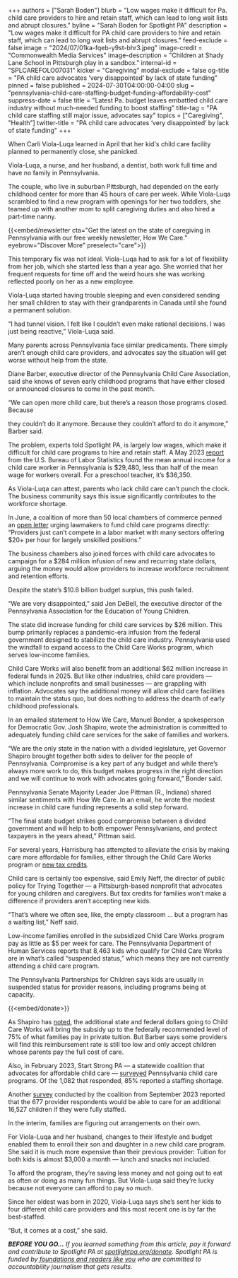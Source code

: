 +++
authors = ["Sarah Boden"]
blurb = "Low wages make it difficult for Pa. child care providers to hire and retain staff, which can lead to long wait lists and abrupt closures."
byline = "Sarah Boden for Spotlight PA"
description = "Low wages make it difficult for PA child care providers to hire and retain staff, which can lead to long wait lists and abrupt closures."
feed-exclude = false
image = "2024/07/01ka-fqeb-y9st-bhr3.jpeg"
image-credit = "Commonwealth Media Services"
image-description = "Children at Shady Lane School in Pittsburgh play in a sandbox."
internal-id = "SPLCAREFOLO07031"
kicker = "Caregiving"
modal-exclude = false
og-title = "PA child care advocates ‘very disappointed’ by lack of state funding"
pinned = false
published = 2024-07-30T04:00:00-04:00
slug = "pennsylvania-child-care-staffing-budget-funding-affordability-cost"
suppress-date = false
title = "Latest Pa. budget leaves embattled child care industry without much-needed funding to boost staffing"
title-tag = "PA child care staffing still major issue, advocates say"
topics = ["Caregiving", "Health"]
twitter-title = "PA child care advocates ‘very disappointed’ by lack of state funding"
+++

When Carli Viola-Luqa learned in April that her kid&#39;s child care facility planned to permanently close, she panicked.

Viola-Luqa, a nurse, and her husband, a dentist, both work full time and have no family in Pennsylvania.

The couple, who live in suburban Pittsburgh, had depended on the early childhood center for more than 45 hours of care per week. While Viola-Luqa scrambled to find a new program with openings for her two toddlers, she teamed up with another mom to split caregiving duties and also hired a part-time nanny.

{{<embed/newsletter cta="Get the latest on the state of caregiving in Pennsylvania with our free weekly newsletter, How We Care." eyebrow="Discover More" preselect="care">}}

This temporary fix was not ideal. Viola-Luqa had to ask for a lot of flexibility from her job, which she started less than a year ago. She worried that her frequent requests for time off and the weird hours she was working reflected poorly on her as a new employee.

Viola-Luqa started having trouble sleeping and even considered sending her small children to stay with their grandparents in Canada until she found a permanent solution.

“I had tunnel vision. I felt like I couldn’t even make rational decisions. I was just being reactive,” Viola-Luqa said.

Many parents across Pennsylvania face similar predicaments. There simply aren’t enough child care providers, and advocates say the situation will get worse without help from the state.

Diane Barber, executive director of the Pennsylvania Child Care Association, said she knows of seven early childhood programs that have either closed or announced closures to come in the past month.

“We can open more child care, but there’s a reason those programs closed. Because

they couldn’t do it anymore. Because they couldn’t afford to do it anymore,” Barber said.

The problem, experts told Spotlight PA, is largely low wages, which make it difficult for child care programs to hire and retain staff. A May 2023 <a href="https://www.bls.gov/oes/current/oes_pa.htm">report</a> from the U.S. Bureau of Labor Statistics found the mean annual income for a child care worker in Pennsylvania is $29,480, less than half of the mean wage for workers overall. For a preschool teacher, it’s $36,350.

As Viola-Luqa can attest, parents who lack child care can’t punch the clock. The business community says this issue significantly contributes to the workforce shortage.

In June, a coalition of more than 50 local chambers of commerce penned an <a href="https://static1.squarespace.com/static/5c2e545d0dbda3cf1389658c/t/6674721e07349c7dc880c6f1/1718907422801/Sign+on+Letter+-+Updated+6-20-24.pdf">open letter</a> urging lawmakers to fund child care programs directly: “Providers just can’t compete in a labor market with many sectors offering $20\+ per hour for largely unskilled positions.”

The business chambers also joined forces with child care advocates to campaign for a $284 million infusion of new and recurring state dollars, arguing the money would allow providers to increase workforce recruitment and retention efforts.

Despite the state’s $10.6 billion budget surplus, this push failed.

“We are very disappointed,” said Jen DeBell, the executive director of the Pennsylvania Association for the Education of Young Children.

The state did increase funding for child care services by $26 million. This bump primarily replaces a pandemic-era infusion from the federal government designed to stabilize the child care industry. Pennsylvania used the windfall to expand access to the Child Care Works program, which serves low-income families.

Child Care Works will also benefit from an additional $62 million increase in federal funds in 2025. But like other industries, child care providers — which include nonprofits and small businesses — are grappling with inflation. Advocates say the additional money will allow child care facilities to maintain the status quo, but does nothing to address the dearth of early childhood professionals.

In an emailed statement to How We Care, Manuel Bonder, a spokesperson for Democratic Gov. Josh Shapiro, wrote the administration is committed to adequately funding child care services for the sake of families and workers.

“We are the only state in the nation with a divided legislature, yet Governor Shapiro brought together both sides to deliver for the people of Pennsylvania. Compromise is a key part of any budget and while there’s always more work to do, this budget makes progress in the right direction and we will continue to work with advocates going forward,” Bonder said.

Pennsylvania Senate Majority Leader Joe Pittman (R., Indiana) shared similar sentiments with How We Care. In an email, he wrote the modest increase in child care funding represents a solid step forward.

“The final state budget strikes good compromise between a divided government and will help to both empower Pennsylvanians, and protect taxpayers in the years ahead,” Pittman said.

For several years, Harrisburg has attempted to alleviate the crisis by making care more affordable for families, either through the Child Care Works program or <a href="https://www.spotlightpa.org/news/2024/07/pennsylvania-child-care-tax-credits-chambers-commerce/">new tax credits</a>.

Child care is certainly too expensive, said Emily Neff, the director of public policy for Trying Together — a Pittsburgh-based nonprofit that advocates for young children and caregivers. But tax credits for families won’t make a difference if providers aren’t accepting new kids.

“That’s where we often see, like, the empty classroom … but a program has a waiting list,” Neff said.

Low-income families enrolled in the subsidized Child Care Works program pay as little as $5 per week for care. The Pennsylvania Department of Human Services reports that 8,463 kids who qualify for Child Care Works are in what’s called “suspended status,” which means they are not currently attending a child care program.

The Pennsylvania Partnerships for Children says kids are usually in suspended status for provider reasons, including programs being at capacity.

{{<embed/donate>}}

As Shapiro has <a href="https://dced.pa.gov/newsroom/governor-shapiro-unveils-2024-25-budget-proposal-to-get-stuff-done-create-opportunity-and-advance-real-freedom-for-all-pennsylvanians/">noted</a>, the additional state and federal dollars going to Child Care Works will bring the subsidy up to the federally recommended level of 75% of what families pay in private tuition. But Barber says some providers will find this reimbursement rate is still too low and only accept children whose parents pay the full cost of care.

Also, in February 2023, Start Strong PA — a statewide coalition that advocates for affordable child care — <a href="https://static1.squarespace.com/static/5c2e545d0dbda3cf1389658c/t/642aee8ec7f733487c516e1c/1680535182813/Staff+Crisis+Survey+PA+Child+Care+Only+2023+%281%29.pdf">surveyed</a> Pennsylvania child care programs. Of the 1,082 that responded, 85% reported a staffing shortage.

Another <a href="https://static1.squarespace.com/static/5c2e545d0dbda3cf1389658c/t/661ff30ee875e904e6a8a384/1713369870722/SSPA-Pennsylvania-Fact-Sheet.pdf">survey</a> conducted by the coalition from September 2023 reported that the 677 provider respondents would be able to care for an additional 16,527 children if they were fully staffed.

In the interim, families are figuring out arrangements on their own.

For Viola-Luqa and her husband, changes to their lifestyle and budget enabled them to enroll their son and daughter in a new child care program. She said it is much more expensive than their previous provider: Tuition for both kids is almost $3,000 a month — lunch and snacks not included.

To afford the program, they’re saving less money and not going out to eat as often or doing as many fun things. But Viola-Luqa said they’re lucky because not everyone can afford to pay so much.

Since her oldest was born in 2020, Viola-Luqa says she’s sent her kids to four different child care providers and this most recent one is by far the best-staffed.

“But, it comes at a cost,” she said.

<strong><em>BEFORE YOU GO…</em></strong><em> If you learned something from this article, pay it forward and contribute to Spotlight PA at </em><a href="http://spotlightpa.org/donate"><em>spotlightpa.org/donate</em></a><em>. Spotlight PA is funded by</em><a href="https://www.spotlightpa.org/support"><em> foundations and readers like you</em></a><em> who are committed to accountability journalism that gets results.</em>

